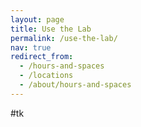 ```yaml
---
layout: page
title: Use the Lab
permalink: /use-the-lab/
nav: true
redirect_from:
  - /hours-and-spaces
  - /locations
  - /about/hours-and-spaces
---
```

 
#tk